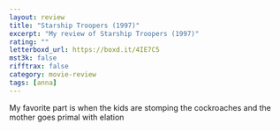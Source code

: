 ```yaml
---
layout: review
title: "Starship Troopers (1997)"
excerpt: "My review of Starship Troopers (1997)"
rating: ""
letterboxd_url: https://boxd.it/4IE7C5
mst3k: false
rifftrax: false
category: movie-review
tags: [anna]
---
```


My favorite part is when the kids are stomping the cockroaches and the mother goes primal with elation
